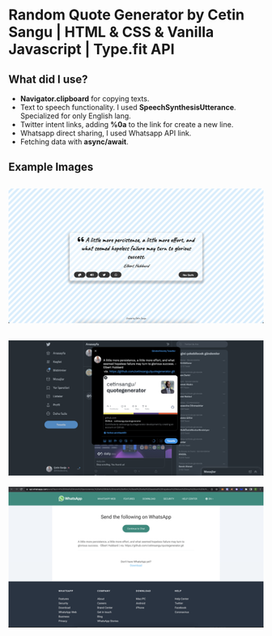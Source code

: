 # Random Quote Generator by Cetin Sangu | HTML & CSS & Vanilla Javascript | Type.fit API

## What did I use?

- **Navigator.clipboard** for copying texts.
- Text to speech functionality. I used **SpeechSynthesisUtterance**. Specialized for only English lang.
- Twitter intent links, adding **%0a** to the link for create a new line.
- Whatsapp direct sharing, I used Whatsapp API link.
- Fetching data with **async/await**.

## Example Images

## ![example1](example-imgs/example-page.png)

## ![example2](example-imgs/example-twitter.png)

![example3](example-imgs/example-whatsapp.png)
